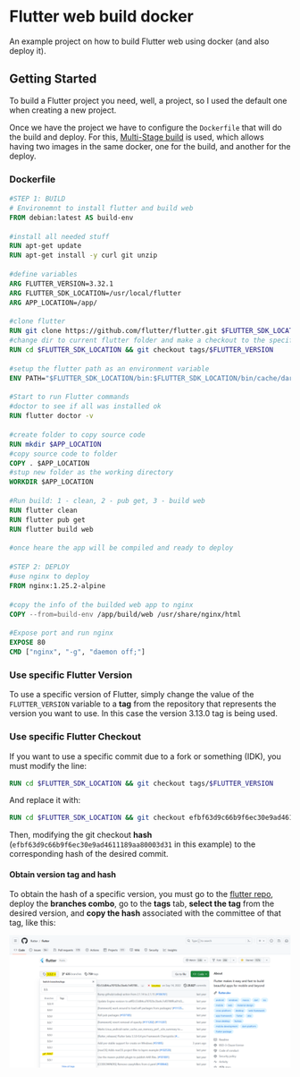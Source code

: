 # Flutter web build docker

An example project on how to build Flutter web using docker (and also deploy it).

## Getting Started

To build a Flutter project you need, well, a project, so I used the default one when creating a new
project.

Once we have the project we have to configure the `Dockerfile` that will do the build and deploy.
For this, [Multi-Stage build](https://docs.docker.com/build/building/multi-stage/) is used, which
allows having two images in the same docker, one for the build, and another for the deploy.

### Dockerfile

```dockerfile
#STEP 1: BUILD
# Environemnt to install flutter and build web
FROM debian:latest AS build-env

#install all needed stuff
RUN apt-get update
RUN apt-get install -y curl git unzip

#define variables
ARG FLUTTER_VERSION=3.32.1
ARG FLUTTER_SDK_LOCATION=/usr/local/flutter
ARG APP_LOCATION=/app/

#clone flutter
RUN git clone https://github.com/flutter/flutter.git $FLUTTER_SDK_LOCATION
#change dir to current flutter folder and make a checkout to the specific version
RUN cd $FLUTTER_SDK_LOCATION && git checkout tags/$FLUTTER_VERSION

#setup the flutter path as an environment variable
ENV PATH="$FLUTTER_SDK_LOCATION/bin:$FLUTTER_SDK_LOCATION/bin/cache/dart-sdk/bin:${PATH}"

#Start to run Flutter commands
#doctor to see if all was installed ok
RUN flutter doctor -v

#create folder to copy source code
RUN mkdir $APP_LOCATION
#copy source code to folder
COPY . $APP_LOCATION
#stup new folder as the working directory
WORKDIR $APP_LOCATION

#Run build: 1 - clean, 2 - pub get, 3 - build web
RUN flutter clean
RUN flutter pub get
RUN flutter build web

#once heare the app will be compiled and ready to deploy

#STEP 2: DEPLOY
#use nginx to deploy
FROM nginx:1.25.2-alpine

#copy the info of the builded web app to nginx
COPY --from=build-env /app/build/web /usr/share/nginx/html

#Expose port and run nginx
EXPOSE 80
CMD ["nginx", "-g", "daemon off;"]
```

### Use specific Flutter Version
To use a specific version of Flutter, simply change the value of the `FLUTTER_VERSION` variable to a **tag** from the repository that represents the version you want to use. In this case the version 3.13.0 tag is being used.

### Use specific Flutter Checkout

If you want to use a specific commit due to a fork or something (IDK), you must modify the line:

```dockerfile
RUN cd $FLUTTER_SDK_LOCATION && git checkout tags/$FLUTTER_VERSION
```

And replace it with:

```dockerfile
RUN cd $FLUTTER_SDK_LOCATION && git checkout efbf63d9c66b9f6ec30e9ad4611189aa80003d31
```

Then, modifying the git checkout **hash** (`efbf63d9c66b9f6ec30e9ad4611189aa80003d31` in this example) to
the corresponding hash of the desired commit.

#### Obtain version **tag** and **hash**

To obtain the hash of a specific version, you must go to
the [flutter repo](https://github.com/flutter/flutter), deploy the **branches combo**, go to the **tags** tab, **select the tag** from the desired version, and **copy the hash** associated with the
committee of that tag, like this:

![flutter-version-tag](flutter-version-tag.png)
